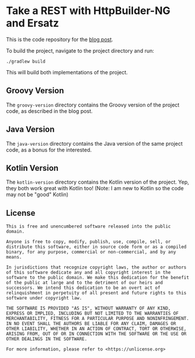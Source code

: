 # Take a REST with HttpBuilder-NG and Ersatz 

This is the code repository for the [blog post](http://coffeaelectronica.com/blog/2017/rest-httpbuilder-ersatz.html).

To build the project, navigate to the project directory and run:

    ./gradlew build

This will build both implementations of the project.

## Groovy Version

The `groovy-version` directory contains the Groovy version of the project code, as described in the blog post.

## Java Version

The `java-version` directory contains the Java version of the same project code, as a bonus for the interested.

## Kotlin Version

The `kotlin-version` directory contains the Kotlin version of the project. Yep, they both work great with Kotlin too! (Note: I am new to Kotlin so the code may not be "good" Kotlin)

## License

```
This is free and unencumbered software released into the public domain.

Anyone is free to copy, modify, publish, use, compile, sell, or
distribute this software, either in source code form or as a compiled
binary, for any purpose, commercial or non-commercial, and by any
means.

In jurisdictions that recognize copyright laws, the author or authors
of this software dedicate any and all copyright interest in the
software to the public domain. We make this dedication for the benefit
of the public at large and to the detriment of our heirs and
successors. We intend this dedication to be an overt act of
relinquishment in perpetuity of all present and future rights to this
software under copyright law.

THE SOFTWARE IS PROVIDED "AS IS", WITHOUT WARRANTY OF ANY KIND,
EXPRESS OR IMPLIED, INCLUDING BUT NOT LIMITED TO THE WARRANTIES OF
MERCHANTABILITY, FITNESS FOR A PARTICULAR PURPOSE AND NONINFRINGEMENT.
IN NO EVENT SHALL THE AUTHORS BE LIABLE FOR ANY CLAIM, DAMAGES OR
OTHER LIABILITY, WHETHER IN AN ACTION OF CONTRACT, TORT OR OTHERWISE,
ARISING FROM, OUT OF OR IN CONNECTION WITH THE SOFTWARE OR THE USE OR
OTHER DEALINGS IN THE SOFTWARE.

For more information, please refer to <https://unlicense.org>
```